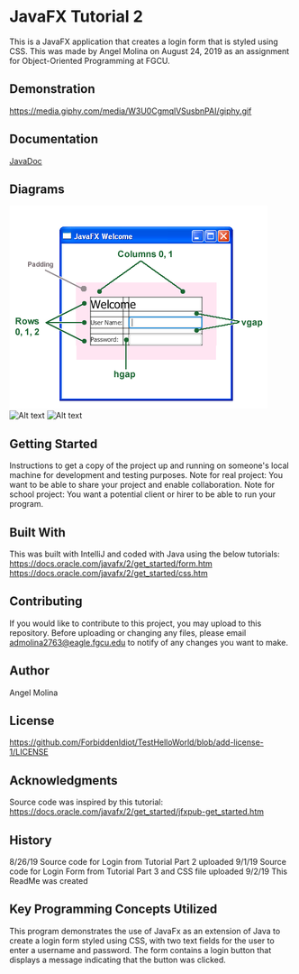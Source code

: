 # JavaFX Tutorial 2
This is a JavaFX application that creates a login form that is styled using CSS. This was made by Angel Molina on August 24, 2019 as an assignment for Object-Oriented Programming at FGCU.

## Demonstration
https://media.giphy.com/media/W3U0CgmqlVSusbnPAI/giphy.gif

## Documentation
[JavaDoc](https://github.com/ForbiddenIdiot/TestHelloWorld/blob/master/Javadoc_JavaFX_Tutorial_2.html)

## Diagrams
![Alt text](https://github.com/ForbiddenIdiot/TestHelloWorld/blob/master/JavaFX_Tutorial_2_Diagram.png) 
![Alt text](https://github.com/ForbiddenIdiot/TestHelloWorld/blob/master/JavaFX_Tutorial_2_Diagram2.png)
![Alt text](https://github.com/ForbiddenIdiot/TestHelloWorld/blob/master/JavaFX_Tutorial_2_Diagram3.png)

## Getting Started
Instructions to get a copy of the project up and running on someone's local machine for development and testing purposes. 
Note for real project: You want to be able to share your project and enable collaboration. 
Note for school project: You want a potential client or hirer to be able to run your program.

## Built With
This was built with IntelliJ and coded with Java using the below tutorials:
https://docs.oracle.com/javafx/2/get_started/form.htm
https://docs.oracle.com/javafx/2/get_started/css.htm

## Contributing
If you would like to contribute to this project, you may upload to this repository. Before uploading or changing any files, please email admolina2763@eagle.fgcu.edu to notify of any changes you want to make.

## Author
Angel Molina

## License
https://github.com/ForbiddenIdiot/TestHelloWorld/blob/add-license-1/LICENSE

## Acknowledgments
Source code was inspired by this tutorial: https://docs.oracle.com/javafx/2/get_started/jfxpub-get_started.htm

## History
8/26/19 Source code for Login from Tutorial Part 2 uploaded 
9/1/19 Source code for Login Form from Tutorial Part 3 and CSS file uploaded
9/2/19 This ReadMe was created

## Key Programming Concepts Utilized
This program demonstrates the use of JavaFx as an extension of Java to create a login form styled using CSS, with two text fields for the user to enter a username and password. The form contains a login button that displays a message indicating that the button was clicked.
